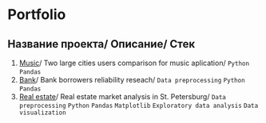 # Portfolio

## Название проекта/ Описание/ Стек                                                           

1. [Music]()/ Two large cities users comparison for music aplication/ `Python` `Pandas`                                             
2. [Bank](https://github.com/ElenBob03/Portfolio/blob/main/Bank/Bank.ipynb)/ Bank borrowers reliability reseach/ `Data preprocessing` `Python` `Pandas`                       
3. [Real estate]()/ Real estate market analysis in St. Petersburg/ `Data preprocessing` `Python` `Pandas` `Matplotlib` `Exploratory data analysis` `Data visualization`  
